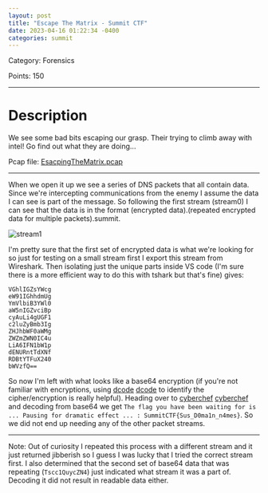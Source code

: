 ```yaml
---
layout: post
title: "Escape The Matrix - Summit CTF"
date: 2023-04-16 01:22:34 -0400
categories: summit
---
```



Category: Forensics

Points: 150

---


<h1> Description </h1>
We see some bad bits escaping our grasp. Their trying to climb away with intel! Go find out what they are doing...

Pcap file: [EsacpingTheMatrix.pcap](/ctf_writeups/assets/challenges/EscapingTheMatrix.pcap)

---

When we open it up we see a series of DNS packets that all contain data. Since we're intercepting communications from the enemy I assume the data I can see is part of the message. So following the first stream (stream0) I can see that the data is in the format (encrypted data).(repeated encrypted data for multiple packets).summit.

![stream1](/ctf_writeups/assets/images/escape_matrix_stream_1.png)

I'm pretty sure that the first set of encrypted data is what we're looking for so just for testing on a small stream first I export this stream from Wireshark. Then isolating just the unique parts inside VS code (I'm sure there is a more efficient way to do this with tshark but that's fine) gives:

```
VGhlIGZsYWcg
eW91IGhhdmUg
YmVlbiB3YWl0
aW5nIGZvciBp
cyAuLi4gUGF1
c2luZyBmb3Ig
ZHJhbWF0aWMg
ZWZmZWN0IC4u
LiA6IFN1bW1p
dENURntTdXNf
RDBtYTFuX240
bWVzfQ==
```

So now I'm left with what looks like a base64 encryption (if you're not familiar with encryptions, using [dcode] [dcode] to identify the cipher/encryption is really helpful). Heading over to [cyberchef] [cyberchef] and decoding from base64 we get ```The flag you have been waiting for is ... Pausing for dramatic effect ... : SummitCTF{Sus_D0ma1n_n4mes}```. So we did not end up needing any of the other packet streams.

---

Note: Out of curiosity I repeated this process with a different stream and it just returned jibberish so I guess I was lucky that I tried the correct stream first. I also determined that the second set of base64 data that was repeating (```Tscc1QuycZN4```) just indicated what stream it was a part of. Decoding it did not result in readable data either. 



[dcode]: https://www.dcode.fr/cipher-identifier
[cyberchef]: https://gchq.github.io/CyberChef/
